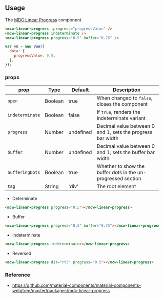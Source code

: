 ## Usage

The [MDC Linear Progress](https://github.com/material-components/material-components-web/tree/master/packages/mcw-linear-progress) component.

```html
<mcw-linear-progress :progress="progressValue" />
<mcw-linear-progress indeterminate />
<mcw-linear-progress progress="0.5" buffer="0.75" />
```

```javascript
var vm = new Vue({
  data: {
    progressValue: 0.5,
  },
});
```

### props

| prop            | Type    | Default   | Description                                                  |
| --------------- | ------- | --------- | ------------------------------------------------------------ |
| `open`          | Boolean | true      | When changed to `false`, closes the component                |
| `indeterminate` | Boolean | false     | If `true`, renders the indeterminate variant                 |
| `progress`      | Number  | undefined | Decimal value between 0 and 1, sets the progress bar width   |
| `buffer`        | Number  | undefined | Decimal value between 0 and 1, sets the buffer bar width     |
| `bufferingDots` | Boolean | true      | Whether to show the buffer dots in the un-progressed section |
| `tag`           | String  | 'div'     | The root element                                             |

- Determinate

```html
<mcw-linear-progress progress="0.5"></mcw-linear-progress>
```

- Buffer

```html
<mcw-linear-progress progress="0.5" buffer="0.75"></mcw-linear-progress>
```

- Indeterminate

```html
<mcw-linear-progress indeterminate></mcw-linear-progress>
```

- Reversed

```html
<mcw-linear-progress dir="rtl" progress="0.5"></mcw-linear-progress>
```

### Reference

- <https://github.com/material-components/material-components-web/tree/master/packages/mdc-linear-progress>
